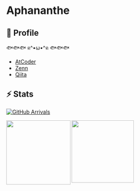 # Aphananthe


## 👤 Profile

🐟🐟🐟 ฅ^•ω•^ฅ 🐟🐟🐟

- [AtCoder](https://atcoder.jp/users/Aphananthe)
- [Zenn](https://zenn.dev/aphananthe42)
- [Qiita](https://qiita.com/aphananthe42)


## ⚡️ Stats

[![GitHub Arrivals](https://komarev.com/ghpvc/?username=aphananthe42)](https://github.com/aphananthe42)

<a href="https://github.com/aphananthe42">
  <img 
    align="left"
    height="170px" 
    src="https://github-readme-stats.vercel.app/api?username=aphananthe42&show_icons=true&count_private=true&theme=tokyonight" 
  />
</a>

<a href="https://github.com/aphananthe42">
  <img 
    align="left"
    height="165px"
    src="https://github-readme-stats.vercel.app/api/top-langs/?username=aphananthe42&layout=compact&theme=tokyonight"
  />
</a>
